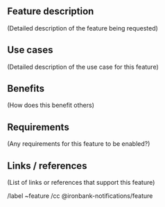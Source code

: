 ## Feature description

(Detailed description of the feature being requested)


## Use cases


(Detailed description of the use case for this feature)


## Benefits

(How does this benefit others)


## Requirements

(Any requirements for this feature to be enabled?)


## Links / references

(List of links or references that support this feature)



/label ~feature
/cc @ironbank-notifications/feature

